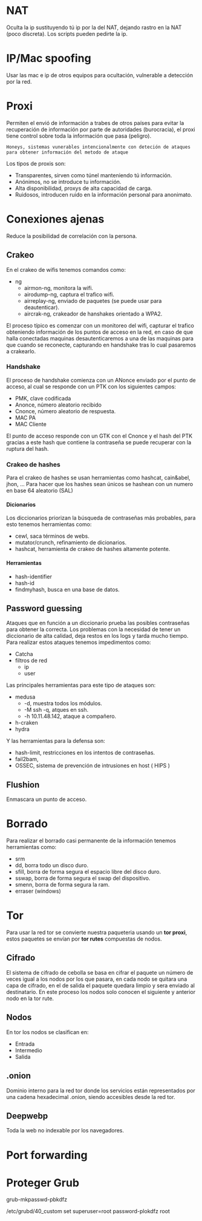 # NAT
Oculta la ip sustituyendo tú ip por la del NAT, dejando rastro en la NAT (poco discreta). Los scripts pueden pedirte la ip.
# IP/Mac spoofing
Usar las mac e ip de otros equipos para ocultación, vulnerable a detección por la red.
# Proxi
Permiten el envió de información a trabes de otros países para evitar la recuperación de información por parte de autoridades (burocracia), el proxi tiene control sobre toda la información que pasa (peligro).

```note
Honeys, sistemas vunerables intencionalmente con deteción de ataques para obtener información del metodo de ataque
```

Los tipos de proxis son:
- Transparentes, sirven como túnel manteniendo tú información.
- Anónimos, no se introduce tu información.
- Alta disponibilidad, proxys de alta capacidad de carga.
- Ruidosos, introducen ruido en la información personal para anonimato.

# Conexiones ajenas
Reduce la posibilidad de correlación con la persona.
## Crakeo
En el crakeo de wifis tenemos comandos como:
- ng
	- airmon-ng, monitora la wifi.
	- airodump-ng, captura el trafico wifi.
	- airreplay-ng, enviado de paquetes (se puede usar para deautenticar).
	- aircrak-ng, crakeador de hanshakes orientado a WPA2.

El proceso típico es comenzar con un monitoreo del wifi, capturar el trafico obteniendo información de los puntos de acceso en la red, en caso de que halla conectadas maquinas
desautenticaremos a una de las maquinas para que cuando se reconecte, capturando en handshake tras lo cual pasaremos a crakearlo.
### Handshake
El proceso de handshake comienza con un ANonce enviado por el punto de acceso, al cual se responde con un PTK con los siguientes campos:
- PMK, clave codificada
- Anonce, número aleatorio recibido 
- Cnonce, número aleatorio de respuesta.
- MAC PA
- MAC Cliente

El punto de acceso responde con un GTK con el Cnonce y el hash del PTK gracias a este hash que contiene la contraseña se puede recuperar con la ruptura del hash.
### Crakeo de hashes
Para el crakeo de hashes se usan herramientas como hashcat, cain&abel, jhon, ...
Para hacer que los hashes sean únicos se hashean con un numero en base 64 aleatorio (SAL)
#### Dicionarios
Los diccionarios priorizan la búsqueda de contraseñas más probables, para esto tenemos herramientas como:
- cewl, saca términos de webs.
- mutator/crunch, refinamiento de dicionarios.
- hashcat, herramienta de crakeo de hashes altamente potente.

#### Herramientas
- hash-identifier
- hash-id
- findmyhash, busca en una base de datos.
## Password guessing
Ataques que en función a un diccionario prueba las posibles contraseñas para obtener la correcta. Los problemas con la necesidad de tener un diccionario de alta calidad, deja restos en los logs y tarda mucho tiempo.
Para realizar estos ataques tenemos impedimentos como:
- Catcha
- filtros de red
	- ip
	- user

Las principales herramientas para este tipo de ataques son:
- medusa
	- -d, muestra todos los módulos.
	- -M ssh -q, atques en ssh.
	- -h 10.11.48.142, ataque a compañero.
- h-craken
- hydra

Y las herramientas para la defensa son:
- hash-limit, restricciones en los intentos de contraseñas.
- fail2bam, 
- OSSEC, sistema de prevención de intrusiones en host ( HIPS )

## Flushion
Enmascara un punto de acceso.
# Borrado
Para realizar el borrado casi permanente de la información tenemos herramientas como:
- srm
- dd, borra todo un disco duro.
- sfill, borra de forma segura el espacio libre del disco duro.
- sswap, borra de forma segura el swap del dispositivo.
- smenn, borra de forma segura la ram.
- erraser (windows)

# Tor
Para usar la red tor se convierte nuestra paqueteria usando un **tor proxi**, estos paquetes se envían por **tor rutes** compuestas de nodos.
## Cifrado
El sistema de cifrado de cebolla se basa en cifrar el paquete un número de veces igual a los nodos por los que pasara, en cada nodo se quitara una capa de cifrado, en el de salida el paquete quedara limpio y sera enviado al destinatario.
En este proceso los nodos solo conocen el siguiente y anterior nodo en la tor rute.
## Nodos
En tor los nodos se clasifican en:
- Entrada
- Intermedio
- Salida
## .onion
Dominio interno para la red tor donde los servicios están representados por una cadena hexadecimal .onion, siendo accesibles desde la red tor.
## Deepwebp
Toda la web no indexable por los navegadores.
# Port forwarding

# Proteger Grub
grub-mkpasswd-pbkdfz

/etc/grubd/40_custom
set superuser=root
password-plokdfz root